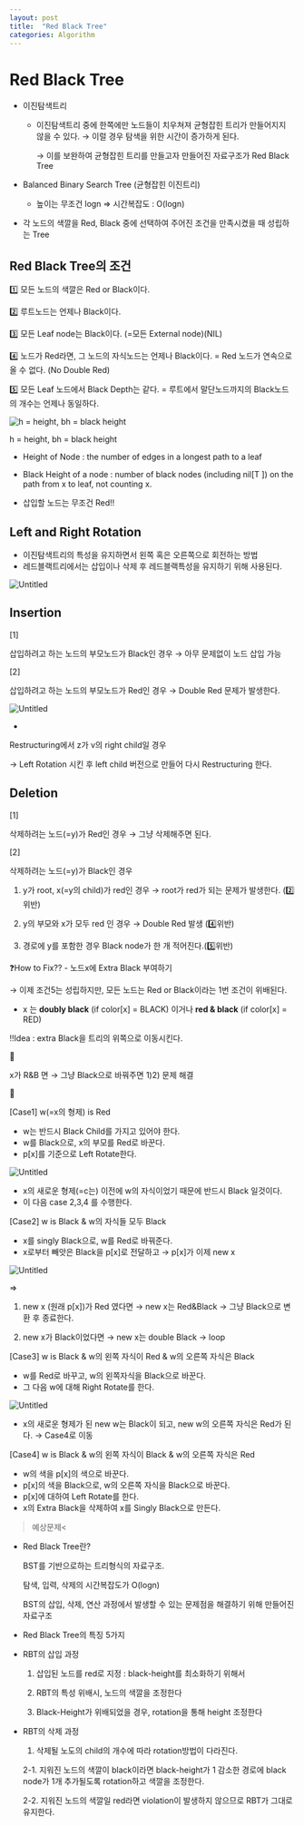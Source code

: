 ```yaml
---
layout: post
title:  "Red Black Tree"
categories: Algorithm
---
```


# Red Black Tree


- 이진탐색트리
    - 이진탐색트리 중에 한쪽에만 노드들이 치우쳐져 균형잡힌 트리가 만들어지지 않을 수 있다. → 이럴 경우 탐색을 위한 시간이 증가하게 된다.
        
        → 이를 보완하여 균형잡힌 트리를 만들고자 만들어진 자료구조가 Red Black Tree
        
- Balanced Binary Search Tree (균형잡힌 이진트리)
    - 높이는 무조건 logn ⇒ 시간복잡도 : O(logn)
- 각 노드의 색깔을 Red, Black 중에 선택하여 주어진 조건을 만족시켰을 때 성립하는 Tree

## Red Black Tree의 조건

1️⃣ 모든 노드의 색깔은 Red or Black이다.

2️⃣ 루트노드는 언제나 Black이다.

3️⃣ 모든 Leaf node는 Black이다. (=모든 External node)(NIL)

4️⃣ 노드가 Red라면, 그 노드의 자식노드는 언제나 Black이다. = Red 노드가 연속으로 올 수 없다. (No Double Red)

5️⃣ 모든 Leaf 노드에서 Black Depth는 같다. = 루트에서 말단노드까지의 Black노드의 개수는 언제나 동일하다.

![h = height, bh = black height](/public/img/Algorithm/RedBlack/Untitled.png)

h = height, bh = black height

* Height of Node : the number of edges in a longest path to a leaf 

* Black Height of a node : number of black nodes (including nil[T ]) on the path from x to leaf, not counting x.

* 삽입할 노드는 무조건 Red!!

## Left and Right Rotation

- 이진탐색트리의 특성을 유지하면서 왼쪽 혹은 오른쪽으로 회전하는 방법
- 레드블랙트리에서는 삽입이나 삭제 후 레드블랙특성을 유지하기 위해 사용된다.

![Untitled](/public/img/Algorithm/RedBlack/Untitled1.png)

## Insertion

[1]

삽입하려고 하는 노드의 부모노드가 Black인 경우 → 아무 문제없이 노드 삽입 가능

[2]

삽입하려고 하는 노드의 부모노드가 Red인 경우 → Double Red 문제가 발생한다.

![Untitled](/public/img/Algorithm/RedBlack/Untitled2.png)

+

Restructuring에서 z가 v의 right child일 경우 

→ Left Rotation 시킨 후 left child 버전으로 만들어 다시 Restructuring 한다.

## Deletion

[1]

삭제하려는 노드(=y)가 Red인 경우 → 그냥 삭제해주면 된다.

[2]

삭제하려는 노드(=y)가 Black인 경우

1) y가 root, x(=y의 child)가 red인 경우 → root가 red가 되는 문제가 발생한다. (2️⃣위반)

2) y의 부모와 x가 모두 red 인 경우 → Double Red 발생 (4️⃣위반)

3) 경로에 y를 포함한 경우 Black node가 한 개 적어진다.(5️⃣위반) 

❓How to Fix?? - 노드x에 Extra Black 부여하기

→ 이제 조건5는 성립하지만, 모든 노드는 Red or Black이라는 1번 조건이 위배된다.

- x 는 **doubly black** (if color[x] = BLACK) 이거나 **red & black** (if color[x] = RED)

‼️Idea : extra Black을 트리의 위쪽으로 이동시킨다.

🔻

x가 R&B 면 → 그냥 Black으로 바꿔주면 1)2) 문제 해결

🔻

[Case1] w(=x의 형제) is Red

- w는 반드시 Black Child를 가지고 있어야 한다.
- w를 Black으로, x의 부모를 Red로 바꾼다.
- p[x]를 기준으로 Left Rotate한다.

![Untitled](/public/img/Algorithm/RedBlack/Untitled3.png)

- x의 새로운 형제(=c는) 이전에 w의 자식이었기 때문에 반드시 Black 일것이다.
- 이 다음 case 2,3,4 를 수행한다.

[Case2] w is Black & w의 자식들 모두 Black

- x를 singly Black으로, w를 Red로 바꿔준다.
- x로부터 빼앗은 Black을 p[x]로 전달하고 → p[x]가 이제 new x

![Untitled](/public/img/Algorithm/RedBlack/Untitled4.png)

⇒

1. new x (원래 p[x])가 Red 였다면 → new x는 Red&Black → 그냥 Black으로 변환 후 종료한다.

2. new x가 Black이었다면 → new x는 double Black → loop

[Case3] w is Black & w의 왼쪽 자식이 Red & w의 오른쪽 자식은 Black

- w를 Red로 바꾸고, w의 왼쪽자식을 Black으로 바꾼다.
- 그 다음 w에 대해 Right Rotate를 한다.

![Untitled](/public/img/Algorithm/RedBlack/Untitled5.png)

- x의 새로운 형제가 된 new w는 Black이 되고, new w의 오른쪽 자식은 Red가 된다. → Case4로 이동

[Case4] w is Black & w의 왼쪽 자식이 Black & w의 오른쪽 자식은 Red

- w의 색을 p[x]의 색으로 바꾼다.
- p[x]의 색을 Black으로, w의 오른쪽 자식을 Black으로 바꾼다.
- p[x]에 대하여 Left Rotate를 한다.
- x의 Extra Black을 삭제하여 x를 Singly Black으로 만든다.

>예상문제<

- Red Black Tree란?
    
    BST를 기반으로하는 트리형식의 자료구조.
    
    탐색, 입력, 삭제의 시간복잡도가 O(logn)
    
    BST의 삽입, 삭제, 연산 과정에서 발생할 수 있는 문제점을 해결하기 위해 만들어진 자료구조
    
- Red Black Tree의 특징 5가지
- RBT의 삽입 과정
    
    1. 삽입된 노드를 red로 지정 : black-height를 최소화하기 위해서
    
    2. RBT의 특성 위배시, 노드의 색깔을 조정한다
    
    3. Black-Height가 위배되었을 경우, rotation을 통해 height 조정한다
    
- RBT의 삭제 과정
    
    1. 삭제될 노도의 child의 개수에 따라 rotation방법이 다라진다.
    
    2-1. 지워진 노드의 색깔이 black이라면 black-height가 1 감소한 경로에 black node가 1개 추가될도록 rotation하고 색깔을 조정한다.
    
    2-2. 지워진 노드의 색깔일 red라면 violation이 발생하지 않으므로 RBT가 그대로 유지한다.